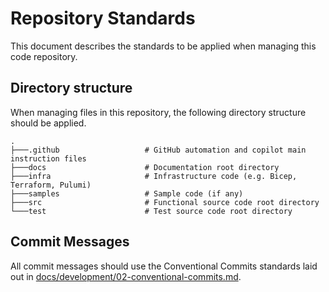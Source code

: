 # Repository Standards

This document describes the standards to be applied when managing this code repository.

## Directory structure

When managing files in this repository, the following directory structure should be applied.

```text
.
├───.github                   # GitHub automation and copilot main instruction files
├───docs                      # Documentation root directory
├───infra                     # Infrastructure code (e.g. Bicep, Terraform, Pulumi)
├───samples                   # Sample code (if any)
├───src                       # Functional source code root directory
└───test                      # Test source code root directory
```

## Commit Messages

All commit messages should use the Conventional Commits standards laid out in [docs/development/02-conventional-commits.md][conventional-commits].

[conventional-commits]: 02-conventional-commits.md
